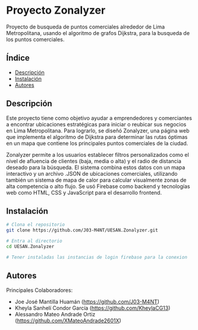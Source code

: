 # Proyecto Zonalyzer

Proyecto de busqueda de puntos comerciales alrededor de Lima Metropolitana, usando el algoritmo de grafos Dijkstra, para la busqueda de los puntos comerciales.

## Índice

- [Descripción](#descripción)
- [Instalación](#instalación)
- [Autores](#autores)

## Descripción

Este proyecto tiene como objetivo ayudar a emprendedores y comerciantes a encontrar 
ubicaciones estratégicas para iniciar o reubicar sus negocios en Lima Metropolitana. Para 
lograrlo, se diseñó Zonalyzer, una página web que implementa el algoritmo de Dijkstra para 
determinar las rutas óptimas en un mapa que contiene los principales puntos comerciales de 
la ciudad.  

Zonalyzer permite a los usuarios establecer filtros personalizados como el nivel de afluencia 
de clientes (baja, media o alta) y el radio de distancia deseado para la búsqueda. El sistema 
combina estos datos con un mapa interactivo y un archivo .JSON de ubicaciones comerciales, 
utilizando también un sistema de mapa de calor para calcular visualmente zonas de alta 
competencia o alto flujo. Se usó Firebase como backend y tecnologías web como HTML, 
CSS y JavaScript para el desarrollo frontend.

## Instalación

```bash
# Clona el repositorio
git clone https://github.com/J03-M4NT/UESAN.Zonalyzer.git

# Entra al directorio
cd UESAN.Zonalyzer

# Tener instaladas las instancias de login firebase para la conexion
```

## Autores

Principales Colaboradores:

- Joe José Mantilla Huamán   (https://github.com/J03-M4NT)
- Kheyla Sanhelí Condor García   (https://github.com/KheylaCG13)
- Alessandro Mateo Andrade Ortiz   (https://github.com/XMateoAndrade2601X)
